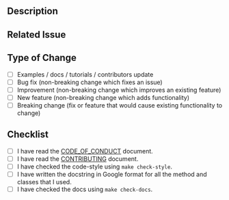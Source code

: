 ## Description

<!-- Add a more detailed description of the changes if needed. -->

## Related Issue

<!-- If your PR refers to a related issue, link it here. -->

## Type of Change

<!-- Mark with an `x` all the checkboxes that apply (like `[x]`) -->

- [ ] Examples / docs / tutorials / contributors update
- [ ] Bug fix (non-breaking change which fixes an issue)
- [ ] Improvement (non-breaking change which improves an existing feature)
- [ ] New feature (non-breaking change which adds functionality)
- [ ] Breaking change (fix or feature that would cause existing functionality to change)

## Checklist

<!-- Mark with an `x` all the checkboxes that apply (like `[x]`) -->

- [ ] I have read the [CODE_OF_CONDUCT](../CODE_OF_CONDUCT.md) document.
- [ ] I have read the [CONTRIBUTING](../CONTRIBUTING.md) document.
- [ ] I have checked the code-style using `make check-style`.
- [ ] I have written the docstring in Google format for all the method and classes that I used.
- [ ] I have checked the docs using `make check-docs`.